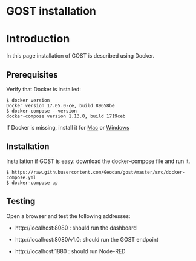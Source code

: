 # GOST installation

# Introduction

In this page installation of GOST is described using Docker.

## Prerequisites

Verify that Docker is installed:

```
$ docker version
Docker version 17.05.0-ce, build 89658be
$ docker-compose --version
docker-compose version 1.13.0, build 1719ceb
```

If Docker is missing, install it for <a href="https://docs.docker.com/docker-for-mac/install/#download-docker-for-mac">Mac</a> or <A href="https://docs.docker.com/docker-for-windows/install/">Windows</a>

## Installation

Installation if GOST is easy: download the docker-compose file and run it.

```
$ https://raw.githubusercontent.com/Geodan/gost/master/src/docker-compose.yml
$ docker-compose up
```

## Testing

Open a browser and test the following addresses:

- http://localhost:8080 : should run the dashboard

- http://localhost:8080/v1.0: should run the GOST endpoint

- http://localhost:1880 : should run Node-RED







